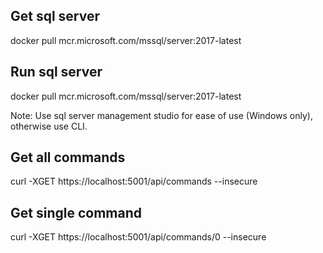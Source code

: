 ## Get sql server
docker pull mcr.microsoft.com/mssql/server:2017-latest  

## Run sql server  
docker pull mcr.microsoft.com/mssql/server:2017-latest

Note: Use sql server management studio for ease of use (Windows only), otherwise use CLI.

## Get all commands
curl -XGET https://localhost:5001/api/commands --insecure  

## Get single command
curl -XGET https://localhost:5001/api/commands/0 --insecure  